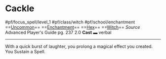 # Cackle
#pf/focus_spell/level_1 #pf/class/witch #pf/school/enchantment 
==[Uncommon](../../../Traits/Uncommon.md)== ==[Enchantment](../../../Traits/Enchantment.md)== ==[Hex](../../../Traits/Hex.md)== ==[Witch](../../../Traits/Witch.md)==
*Source* Advanced Player's Guide pg. 237 2.0
**Cast** ▬ verbal

---
With a quick burst of laughter, you prolong a magical effect you created. You Sustain a Spell.